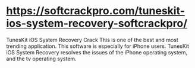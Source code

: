 # https://softcrackpro.com/tuneskit-ios-system-recovery-softcrackpro/
TunesKit iOS System Recovery Crack  This is one of the best and most trending application. This software is especially for iPhone users. TunesKit iOS System Recovery resolves the issues of the iPhone operating system, and the tv operating system. 
